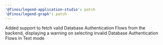 ```yaml
---
'@finos/legend-application-studio': patch
'@finos/legend-graph': patch
---
```


Added support to fetch valid Database Authentication Flows from the backend, displaying a warning on selecting invalid Database Authentication Flows in Text mode
